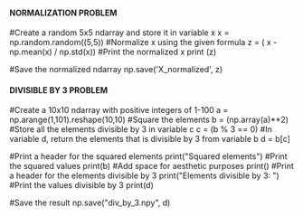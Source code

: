 #### NORMALIZATION PROBLEM
#Create a random 5x5 ndarray and store it in variable x
x = np.random.random((5,5))
#Normalize x using the given formula
z = ( x - np.mean(x) / np.std(x))
#Print the normalized x
print (z)

#Save the normalized ndarray
np.save('X_normalized', z)

#### DIVISIBLE BY 3 PROBLEM
#Create a 10x10 ndarray with positive integers of 1-100
a = np.arange(1,101).reshape(10,10)
#Square the elements 
b = (np.array(a)**2)
#Store all the elements divisible by 3 in variable c
c = (b % 3 == 0)
#In variable d, return the elements that is divisible by 3 from variable b
d = b[c]

#Print a header for the squared elements
print("Squared elements")
#Print the squared values
print(b)
#Add space for aesthetic purposes
print()
#Print a header for the elements divisible by 3
print("Elements divisible by 3: ")
#Print the values divisible by 3
print(d)

#Save the result
np.save("div_by_3.npy", d)
